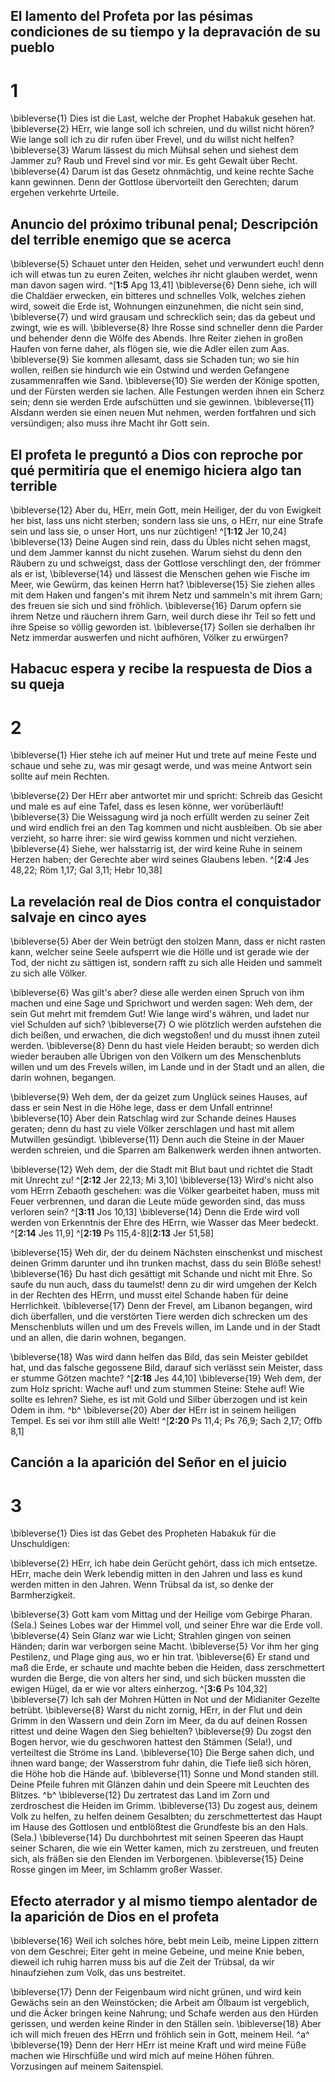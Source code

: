 ## El lamento del Profeta por las pésimas condiciones de su tiempo y la depravación de su pueblo
# 1
\bibleverse{1} Dies ist die Last, welche der Prophet Habakuk gesehen hat. \bibleverse{2} HErr, wie lange soll ich schreien, und du willst nicht hören? Wie lange soll ich zu dir rufen über Frevel, und du willst nicht helfen? \bibleverse{3} Warum lässest du mich Mühsal sehen und siehest dem Jammer zu? Raub und Frevel sind vor mir. Es geht Gewalt über Recht. \bibleverse{4} Darum ist das Gesetz ohnmächtig, und keine rechte Sache kann gewinnen. Denn der Gottlose übervorteilt den Gerechten; darum ergehen verkehrte Urteile. 

## Anuncio del próximo tribunal penal; Descripción del terrible enemigo que se acerca
\bibleverse{5} Schauet unter den Heiden, sehet und verwundert euch! denn ich will etwas tun zu euren Zeiten, welches ihr nicht glauben werdet, wenn man davon sagen wird. ^[**1:5** Apg 13,41] \bibleverse{6} Denn siehe, ich will die Chaldäer erwecken, ein bitteres und schnelles Volk, welches ziehen wird, soweit die Erde ist, Wohnungen einzunehmen, die nicht sein sind, \bibleverse{7} und wird grausam und schrecklich sein; das da gebeut und zwingt, wie es will. \bibleverse{8} Ihre Rosse sind schneller denn die Parder und behender denn die Wölfe des Abends. Ihre Reiter ziehen in großen Haufen von ferne daher, als flögen sie, wie die Adler eilen zum Aas. \bibleverse{9} Sie kommen allesamt, dass sie Schaden tun; wo sie hin wollen, reißen sie hindurch wie ein Ostwind und werden Gefangene zusammenraffen wie Sand. \bibleverse{10} Sie werden der Könige spotten, und der Fürsten werden sie lachen. Alle Festungen werden ihnen ein Scherz sein; denn sie werden Erde aufschütten und sie gewinnen. \bibleverse{11} Alsdann werden sie einen neuen Mut nehmen, werden fortfahren und sich versündigen; also muss ihre Macht ihr Gott sein. 


## El profeta le preguntó a Dios con reproche por qué permitiría que el enemigo hiciera algo tan terrible
\bibleverse{12} Aber du, HErr, mein Gott, mein Heiliger, der du von Ewigkeit her bist, lass uns nicht sterben; sondern lass sie uns, o HErr, nur eine Strafe sein und lass sie, o unser Hort, uns nur züchtigen! ^[**1:12** Jer 10,24] \bibleverse{13} Deine Augen sind rein, dass du Übles nicht sehen magst, und dem Jammer kannst du nicht zusehen. Warum siehst du denn den Räubern zu und schweigst, dass der Gottlose verschlingt den, der frömmer als er ist, \bibleverse{14} und lässest die Menschen gehen wie Fische im Meer, wie Gewürm, das keinen Herrn hat? \bibleverse{15} Sie ziehen alles mit dem Haken und fangen's mit ihrem Netz und sammeln's mit ihrem Garn; des freuen sie sich und sind fröhlich. \bibleverse{16} Darum opfern sie ihrem Netze und räuchern ihrem Garn, weil durch diese ihr Teil so fett und ihre Speise so völlig geworden ist. \bibleverse{17} Sollen sie derhalben ihr Netz immerdar auswerfen und nicht aufhören, Völker zu erwürgen?


## Habacuc espera y recibe la respuesta de Dios a su queja
# 2
\bibleverse{1} Hier stehe ich auf meiner Hut und trete auf meine Feste und schaue und sehe zu, was mir gesagt werde, und was meine Antwort sein sollte auf mein Rechten. 

\bibleverse{2} Der HErr aber antwortet mir und spricht: Schreib das Gesicht und male es auf eine Tafel, dass es lesen könne, wer vorüberläuft! \bibleverse{3} Die Weissagung wird ja noch erfüllt werden zu seiner Zeit und wird endlich frei an den Tag kommen und nicht ausbleiben. Ob sie aber verzieht, so harre ihrer: sie wird gewiss kommen und nicht verziehen. \bibleverse{4} Siehe, wer halsstarrig ist, der wird keine Ruhe in seinem Herzen haben; der Gerechte aber wird seines Glaubens leben. ^[**2:4** Jes 48,22; Röm 1,17; Gal 3,11; Hebr 10,38] 


## La revelación real de Dios contra el conquistador salvaje en cinco ayes
\bibleverse{5} Aber der Wein betrügt den stolzen Mann, dass er nicht rasten kann, welcher seine Seele aufsperrt wie die Hölle und ist gerade wie der Tod, der nicht zu sättigen ist, sondern rafft zu sich alle Heiden und sammelt zu sich alle Völker. 

\bibleverse{6} Was gilt's aber? diese alle werden einen Spruch von ihm machen und eine Sage und Sprichwort und werden sagen: Weh dem, der sein Gut mehrt mit fremdem Gut! Wie lange wird's währen, und ladet nur viel Schulden auf sich? \bibleverse{7} O wie plötzlich werden aufstehen die dich beißen, und erwachen, die dich wegstoßen! und du musst ihnen zuteil werden. \bibleverse{8} Denn du hast viele Heiden beraubt; so werden dich wieder berauben alle Übrigen von den Völkern um des Menschenbluts willen und um des Frevels willen, im Lande und in der Stadt und an allen, die darin wohnen, begangen. 

\bibleverse{9} Weh dem, der da geizet zum Unglück seines Hauses, auf dass er sein Nest in die Höhe lege, dass er dem Unfall entrinne! \bibleverse{10} Aber dein Ratschlag wird zur Schande deines Hauses geraten; denn du hast zu viele Völker zerschlagen und hast mit allem Mutwillen gesündigt. \bibleverse{11} Denn auch die Steine in der Mauer werden schreien, und die Sparren am Balkenwerk werden ihnen antworten. 

\bibleverse{12} Weh dem, der die Stadt mit Blut baut und richtet die Stadt mit Unrecht zu! ^[**2:12** Jer 22,13; Mi 3,10] \bibleverse{13} Wird's nicht also vom HErrn Zebaoth geschehen: was die Völker gearbeitet haben, muss mit Feuer verbrennen, und daran die Leute müde geworden sind, das muss verloren sein? ^[**3:11** Jos 10,13] \bibleverse{14} Denn die Erde wird voll werden von Erkenntnis der Ehre des HErrn, wie Wasser das Meer bedeckt. ^[**2:14** Jes 11,9] 
 ^[**2:19** Ps 115,4-8][**2:13** Jer 51,58] 

\bibleverse{15} Weh dir, der du deinem Nächsten einschenkst und mischest deinen Grimm darunter und ihn trunken machst, dass du sein Blöße sehest! \bibleverse{16} Du hast dich gesättigt mit Schande und nicht mit Ehre. So saufe du nun auch, dass du taumelst! denn zu dir wird umgehen der Kelch in der Rechten des HErrn, und musst eitel Schande haben für deine Herrlichkeit. \bibleverse{17} Denn der Frevel, am Libanon begangen, wird dich überfallen, und die verstörten Tiere werden dich schrecken um des Menschenbluts willen und um des Frevels willen, im Lande und in der Stadt und an allen, die darin wohnen, begangen. 

\bibleverse{18} Was wird dann helfen das Bild, das sein Meister gebildet hat, und das falsche gegossene Bild, darauf sich verlässt sein Meister, dass er stumme Götzen machte? ^[**2:18** Jes 44,10] \bibleverse{19} Weh dem, der zum Holz spricht: Wache auf! und zum stummen Steine: Stehe auf! Wie sollte es lehren? Siehe, es ist mit Gold und Silber überzogen und ist kein Odem in ihm. ^b^ \bibleverse{20} Aber der HErr ist in seinem heiligen Tempel. Es sei vor ihm still alle Welt! ^[**2:20** Ps 11,4; Ps 76,9; Sach 2,17; Offb 8,1] 
  

## Canción a la aparición del Señor en el juicio
# 3
\bibleverse{1} Dies ist das Gebet des Propheten Habakuk für die Unschuldigen: 

\bibleverse{2} HErr, ich habe dein Gerücht gehört, dass ich mich entsetze. HErr, mache dein Werk lebendig mitten in den Jahren und lass es kund werden mitten in den Jahren. Wenn Trübsal da ist, so denke der Barmherzigkeit. 

\bibleverse{3} Gott kam vom Mittag und der Heilige vom Gebirge Pharan. (Sela.) Seines Lobes war der Himmel voll, und seiner Ehre war die Erde voll. \bibleverse{4} Sein Glanz war wie Licht; Strahlen gingen von seinen Händen; darin war verborgen seine Macht. \bibleverse{5} Vor ihm her ging Pestilenz, und Plage ging aus, wo er hin trat. \bibleverse{6} Er stand und maß die Erde, er schaute und machte beben die Heiden, dass zerschmettert wurden die Berge, die von alters her sind, und sich bücken mussten die ewigen Hügel, da er wie vor alters einherzog. ^[**3:6** Ps 104,32] \bibleverse{7} Ich sah der Mohren Hütten in Not und der Midianiter Gezelte betrübt. \bibleverse{8} Warst du nicht zornig, HErr, in der Flut und dein Grimm in den Wassern und dein Zorn im Meer, da du auf deinen Rossen rittest und deine Wagen den Sieg behielten? \bibleverse{9} Du zogst den Bogen hervor, wie du geschworen hattest den Stämmen (Sela!), und verteiltest die Ströme ins Land. \bibleverse{10} Die Berge sahen dich, und ihnen ward bange; der Wasserstrom fuhr dahin, die Tiefe ließ sich hören, die Höhe hob die Hände auf. \bibleverse{11} Sonne und Mond standen still. Deine Pfeile fuhren mit Glänzen dahin und dein Speere mit Leuchten des Blitzes. ^b^ \bibleverse{12} Du zertratest das Land im Zorn und zerdroschest die Heiden im Grimm. \bibleverse{13} Du zogest aus, deinem Volk zu helfen, zu helfen deinem Gesalbten; du zerschmettertest das Haupt im Hause des Gottlosen und entblößtest die Grundfeste bis an den Hals. (Sela.) \bibleverse{14} Du durchbohrtest mit seinen Speeren das Haupt seiner Scharen, die wie ein Wetter kamen, mich zu zerstreuen, und freuten sich, als fräßen sie den Elenden im Verborgenen. \bibleverse{15} Deine Rosse gingen im Meer, im Schlamm großer Wasser. 
 

## Efecto aterrador y al mismo tiempo alentador de la aparición de Dios en el profeta
\bibleverse{16} Weil ich solches höre, bebt mein Leib, meine Lippen zittern von dem Geschrei; Eiter geht in meine Gebeine, und meine Knie beben, dieweil ich ruhig harren muss bis auf die Zeit der Trübsal, da wir hinaufziehen zum Volk, das uns bestreitet. 

\bibleverse{17} Denn der Feigenbaum wird nicht grünen, und wird kein Gewächs sein an den Weinstöcken; die Arbeit am Ölbaum ist vergeblich, und die Äcker bringen keine Nahrung; und Schafe werden aus den Hürden gerissen, und werden keine Rinder in den Ställen sein. \bibleverse{18} Aber ich will mich freuen des HErrn und fröhlich sein in Gott, meinem Heil. ^a^ \bibleverse{19} Denn der Herr HErr ist meine Kraft und wird meine Füße machen wie Hirschfüße und wird mich auf meine Höhen führen. Vorzusingen auf meinem Saitenspiel.